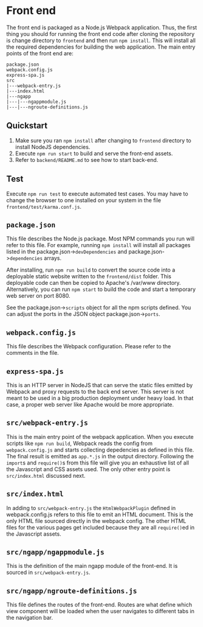 # Front end
The front end is packaged as a Node.js Webpack application.  Thus, the first thing you should for running the front end code after cloning the repository is change directory to `frontend` and then run `npm install`.  This will install all the required dependencies for building the web application.  The main entry points of the front end are:

	package.json
	webpack.config.js
	express-spa.js
	src
	|---webpack-entry.js
	|---index.html
	|---ngapp
	|---|---ngappmodule.js
	|---|---ngroute-definitions.js


## Quickstart

 1. Make sure you ran `npm install` after changing to `frontend` directory to install NodeJS dependencies.
 2. Execute `npm run start` to build and serve the front-end assets.
 3. Refer to `backend/README.md` to see how to start back-end.

## Test
Execute `npm run test` to execute automated test cases.  You may have to change the browser to one installed on your system in the file `frontend/test/karma.conf.js`.

## `package.json`
This file describes the Node.js package.  Most NPM commands you run will refer to this file.  For example, running `npm install` will install all packages listed in the package.json-\>`devDependencies` and package.json-\>`dependencies` arrays.

After installing, run `npm run build` to convert the source code into a deployable static website written to the `frontend/dist` folder.  This deployable code can then be copied to Apache's /var/www directory.  Alternatively, you can run `npm start` to build the code and start a temporary web server on port 8080.

See the package.json-\>`scripts` object for all the npm scripts defined.  You can adjust the ports in the JSON object package.json-\>`ports`.

## `webpack.config.js`
This file describes the Webpack configuration. Please refer to the comments in the file. 

## `express-spa.js`
This is an HTTP server in NodeJS that can serve the static files emitted by Webpack and proxy requests to the back end server.  This server is not meant to be used in a big production deployment under heavy load.  In that case, a proper web server like Apache would be more appropriate.

## `src/webpack-entry.js`
This is the main entry point of the webpack application.  When you execute scripts like `npm run build`, Webpack reads the config from `webpack.config.js` and starts collecting depedencies as defined in this file.  The final result is emitted as `app.*.js` in the output directory.
Following the `import`s and `require()`s from this file will give you an exhaustive list of all the Javascript and CSS assets used.  The only other entry point is `src/index.html` discussed next.

## `src/index.html`
In adding to `src/webpack-entry.js` the `HtmlWebpackPlugin` defined in webpack.config.js refers to this file to emit an HTML document.  This is the only HTML file sourced directly in the webpack config.  The other HTML files for the various pages get included because they are all `require()`ed in the Javascript assets.

## `src/ngapp/ngappmodule.js`
This is the definition of the main ngapp module of the front-end.  It is sourced in `src/webpack-entry.js`.

## `src/ngapp/ngroute-definitions.js`
This file defines the routes of the front-end.  Routes are what define which view component will be loaded when the user navigates to different tabs in the navigation bar.
